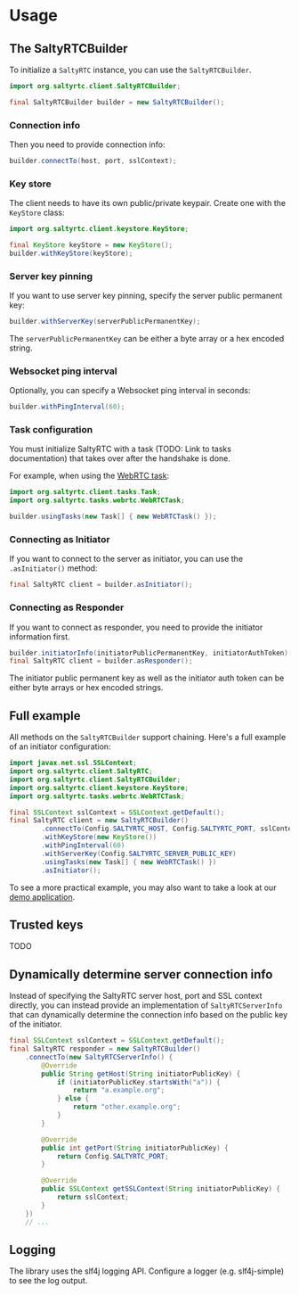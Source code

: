 # Usage

## The SaltyRTCBuilder

To initialize a `SaltyRTC` instance, you can use the `SaltyRTCBuilder`.

```java
import org.saltyrtc.client.SaltyRTCBuilder;

final SaltyRTCBuilder builder = new SaltyRTCBuilder();
```

### Connection info

Then you need to provide connection info:

```java
builder.connectTo(host, port, sslContext);
```

### Key store

The client needs to have its own public/private keypair. Create one with the
`KeyStore` class:

```java
import org.saltyrtc.client.keystore.KeyStore;

final KeyStore keyStore = new KeyStore();
builder.withKeyStore(keyStore);
```

### Server key pinning

If you want to use server key pinning, specify the server public permanent key:

```java
builder.withServerKey(serverPublicPermanentKey);
```

The `serverPublicPermanentKey` can be either a byte array or a hex encoded string.

### Websocket ping interval

Optionally, you can specify a Websocket ping interval in seconds:

```java
builder.withPingInterval(60);
```

### Task configuration

You must initialize SaltyRTC with a task (TODO: Link to tasks documentation)
that takes over after the handshake is done.

For example, when using the [WebRTC task](https://github.com/saltyrtc/saltyrtc-task-webrtc-java):

```java
import org.saltyrtc.client.tasks.Task;
import org.saltyrtc.tasks.webrtc.WebRTCTask;

builder.usingTasks(new Task[] { new WebRTCTask() });
```

### Connecting as Initiator

If you want to connect to the server as initiator, you can use the `.asInitiator()` method:

```java
final SaltyRTC client = builder.asInitiator();
```

### Connecting as Responder

If you want to connect as responder, you need to provide the initiator information first.

```java
builder.initiatorInfo(initiatorPublicPermanentKey, initiatorAuthToken);
final SaltyRTC client = builder.asResponder();
```

The initiator public permanent key as well as the initiator auth token can be
either byte arrays or hex encoded strings.

## Full example

All methods on the `SaltyRTCBuilder` support chaining. Here's a full example of an initiator configuration:

```java
import javax.net.ssl.SSLContext;
import org.saltyrtc.client.SaltyRTC;
import org.saltyrtc.client.SaltyRTCBuilder;
import org.saltyrtc.client.keystore.KeyStore;
import org.saltyrtc.tasks.webrtc.WebRTCTask;

final SSLContext sslContext = SSLContext.getDefault();
final SaltyRTC client = new SaltyRTCBuilder()
        .connectTo(Config.SALTYRTC_HOST, Config.SALTYRTC_PORT, sslContext)
        .withKeyStore(new KeyStore())
        .withPingInterval(60)
        .withServerKey(Config.SALTYRTC_SERVER_PUBLIC_KEY)
        .usingTasks(new Task[] { new WebRTCTask() })
        .asInitiator();
```

To see a more practical example, you may also want to take a look at our
[demo application](https://github.com/saltyrtc/saltyrtc-demo).

## Trusted keys

TODO

## Dynamically determine server connection info

Instead of specifying the SaltyRTC server host, port and SSL context directly,
you can instead provide an implementation of `SaltyRTCServerInfo` that can
dynamically determine the connection info based on the public key of the
initiator.

```java
final SSLContext sslContext = SSLContext.getDefault();
final SaltyRTC responder = new SaltyRTCBuilder()
    .connectTo(new SaltyRTCServerInfo() {
        @Override
        public String getHost(String initiatorPublicKey) {
            if (initiatorPublicKey.startsWith("a")) {
                return "a.example.org";
            } else {
                return "other.example.org";
            }
        }

        @Override
        public int getPort(String initiatorPublicKey) {
            return Config.SALTYRTC_PORT;
        }

        @Override
        public SSLContext getSSLContext(String initiatorPublicKey) {
            return sslContext;
        }
    })
    // ...
```

## Logging

The library uses the slf4j logging API. Configure a logger (e.g. slf4j-simple)
to see the log output.
